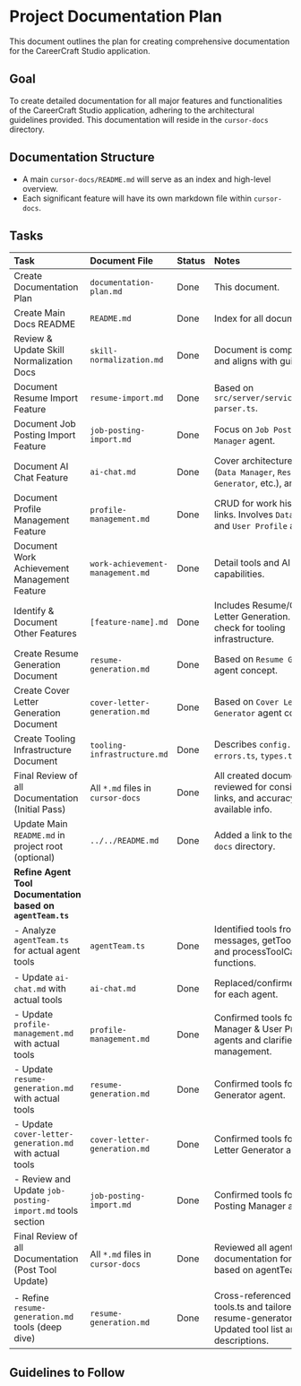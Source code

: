 # Project Documentation Plan

This document outlines the plan for creating comprehensive documentation for the CareerCraft Studio application.

## Goal

To create detailed documentation for all major features and functionalities of the CareerCraft Studio application, adhering to the architectural guidelines provided. This documentation will reside in the `cursor-docs` directory.

## Documentation Structure

- A main `cursor-docs/README.md` will serve as an index and high-level overview.
- Each significant feature will have its own markdown file within `cursor-docs`.

## Tasks

| Task                                                        | Document File                     | Status | Notes                                                                                                |
| :---------------------------------------------------------- | :-------------------------------- | :----- | :--------------------------------------------------------------------------------------------------- |
| Create Documentation Plan                                   | `documentation-plan.md`           | Done   | This document.                                                                                       |
| Create Main Docs README                                     | `README.md`                       | Done   | Index for all documentation.                                                                         |
| Review & Update Skill Normalization Docs                    | `skill-normalization.md`          | Done   | Document is comprehensive and aligns with guidelines.                                                |
| Document Resume Import Feature                              | `resume-import.md`                | Done   | Based on `src/server/services/resume-parser.ts`.                                                     |
| Document Job Posting Import Feature                         | `job-posting-import.md`           | Done   | Focus on `Job Posting Manager` agent.                                                                |
| Document AI Chat Feature                                    | `ai-chat.md`                      | Done   | Cover architecture, agents (`Data Manager`, `Resume Generator`, etc.), and tools.                    |
| Document Profile Management Feature                         | `profile-management.md`           | Done   | CRUD for work history, skills, links. Involves `Data Manager` and `User Profile` agents.             |
| Document Work Achievement Management Feature                | `work-achievement-management.md`  | Done   | Detail tools and AI merging capabilities.                                                            |
| Identify & Document Other Features                          | `[feature-name].md`               | Done   | Includes Resume/Cover Letter Generation. Further check for tooling infrastructure.                   |
| Create Resume Generation Document                           | `resume-generation.md`            | Done   | Based on `Resume Generator` agent concept.                                                           |
| Create Cover Letter Generation Document                     | `cover-letter-generation.md`      | Done   | Based on `Cover Letter Generator` agent concept.                                                     |
| Create Tooling Infrastructure Document                      | `tooling-infrastructure.md`       | Done   | Describes `config.ts`, `errors.ts`, `types.ts`.                                                      |
| Final Review of all Documentation (Initial Pass)            | All `*.md` files in `cursor-docs` | Done   | All created documents reviewed for consistency, links, and accuracy based on available info.         |
| Update Main `README.md` in project root (optional)          | `../../README.md`                 | Done   | Added a link to the `cursor-docs` directory.                                                         |
| **Refine Agent Tool Documentation based on `agentTeam.ts`** |                                   |        |                                                                                                      |
| - Analyze `agentTeam.ts` for actual agent tools             | `agentTeam.ts`                    | Done   | Identified tools from system messages, getTools calls, and processToolCalls functions.               |
| - Update `ai-chat.md` with actual tools                     | `ai-chat.md`                      | Done   | Replaced/confirmed tool lists for each agent.                                                        |
| - Update `profile-management.md` with actual tools          | `profile-management.md`           | Done   | Confirmed tools for Data Manager & User Profile agents and clarified section management.             |
| - Update `resume-generation.md` with actual tools           | `resume-generation.md`            | Done   | Confirmed tools for Resume Generator agent.                                                          |
| - Update `cover-letter-generation.md` with actual tools     | `cover-letter-generation.md`      | Done   | Confirmed tools for Cover Letter Generator agent.                                                    |
| - Review and Update `job-posting-import.md` tools section   | `job-posting-import.md`           | Done   | Confirmed tools for Job Posting Manager agent.                                                       |
| Final Review of all Documentation (Post Tool Update)        | All `*.md` files in `cursor-docs` | Done   | Reviewed all agent tool documentation for accuracy based on agentTeam.ts.                            |
| - Refine `resume-generation.md` tools (deep dive)           | `resume-generation.md`            | Done   | Cross-referenced with tools.ts and tailored-resume-generator.ts. Updated tool list and descriptions. |

## Guidelines to Follow
